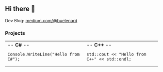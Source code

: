 ## Hi there 👋

Dev Blog: [medium.com/@buelenard](https://medium.com/@buelenard)

### Projects

<table>
  <tr>
    <td>
      <strong>-- C# --</strong><br>
      <pre><code class="language-csharp">Console.WriteLine("Hello from C#");</code></pre>
    </td>
    <td>
      <strong>-- C++ --</strong><br>
      <pre><code class="language-cpp">std::cout << "Hello from C++" << std::endl;</code></pre>
    </td>
  </tr>
</table>
